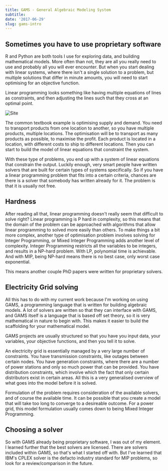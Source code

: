 ```yaml
---
title: GAMS - General Algebraic Modeling System
subtitle: 
date: '2017-06-29'
slug: gams-intro
---
```


## Sometimes you have to use proprietary software

R and Python are both tools I use for exploring data, and building
mathematical models. More often than not, they are all you really need to use
and probably all you will ever encounter. But when you start dealing with
linear systems, where there isn't a single solution to a problem, but multiple
solutions that differ in minute amounts, you will need to start optimising for
an objective function.

Linear programming looks something like having multiple equations of lines as
constraints, and then adjusting the lines such that they cross at an optimal
point.

![Site][2]

The common textbook example is optimising supply and demand. You need to
transport products from one location to another, so you have multiple
products, multiple locations. The optimisation will be to transport as many
products as possible, to maximise the profit. Each product is located in a
location, with different costs to ship to different locations. Then you can
start to build the model of linear equations that constraint the system.

With these type of problems, you end up with a system of linear equations that
constrain the output. Luckily enough, very smart people have written solvers
that are built for certain types of systems specifically. So if you have a
linear programming problem that fits into a certain criteria, chances are
there is a solver that somebody has written already for it. The problem is
that it is usually not free.

## Hardness

After reading all that, linear programming doesn't really seem that difficult
to solve right? Linear programming is P hard in complexity, so this means that
the domain of the problem can be approached with algorithms that allow linear
programming to solved more easily than others. To make things a bit more
complex, another type of optimisation problem involves solving for Integer
Programming, or Mixed Integer Programming adds another level of complexity.
Integer Programming restricts all the variables to be integers, and results in
a NP-hard problem. With LP, polynomial time is achievable. And with MIP, being
NP-hard means there is no best case, only worst case exponential.

This means another couple PhD papers were written for proprietary solvers.

## Electricity Grid solving

All this has to do with my current work because I'm working on using GAMS, a
programming language that is written for building algebraic models. A lot of
solvers are written so that they can interface with GAMS, and GAMS itself is a
language that is based off set theory, so it is very mathematical in nature to
begin with. This makes it easier to build the scaffolding for your
mathematical model.

GAMS projects are usually structured so that you have you input data, your
variables, your objective functions, and then you tell it to solve.

An electricity grid is essentially managed by a very large number of
constraints. You have transmission constraints, like outages between certain
nodes. You have generation constraints, where there are a number of power
stations and only so much power that can be provided. You have distribution
constraints, which involve which the fact that only certain distributors exist
in certain areas. All this is a very generalised overview of what goes into
the model before it is solved.

Formulation of the problem requires consideration of the available solvers,
and of course the available time. It can be possible that you create a model
that will take too long to converge to a desireable outcome. For a power grid,
this model formulation usually comes down to being Mixed Integer Programming.

## Choosing a solver

So with GAMS already being proprietary software, I was out of my element. I
learned further that the best solvers are licensed. There are solvers included
within GAMS, so that's what I started off with. But I've learned that IBM's
CPLEX solver is the defacto industry standard for MIP problems, so look for a
review/comparison in the future.

[2]: /figures/linear_p.gif